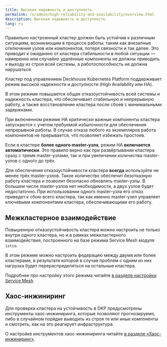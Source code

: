 ```yaml
---
title: Высокая надежность и доступность
permalink: ru/admin/high-reliability-and-availability/overview.html
description: Высокая надежность и доступность
lang: ru
---
```


Правильно настроенный кластер должен быть устойчив к различным ситуациям, возникающим в процессе работы: таким как внезапные отключения узлов или компонентов, потеря связности и так далее. Это приводит к ожиданию от кластера стабильности в любой ситуации — намеренно или случайно удалённые компоненты не должны приводить к выходу из строя всей системы, а работоспособность не должна нарушаться.

Кластер под управлением Deckhouse Kubernetes Platform поддерживает режим высокой надежности и доступности (High Availability или HA).

В этом режиме повышается общая отказоустойчивость всей системы и надежность кластера, что обеспечивает стабильную и непрерывную работу, а также восстановление кластера после сбоев с минимальными задержками.

При включенном режиме HA критически важные компоненты кластера запускаются с учетом требуемой избыточности для обеспечения непрерывной работы. В случае отказа любого из экземпляров работа компонентов не прерывается, что позволяет избежать простоев.

Если в кластере **более одного master-узла**, режим HA **включается автоматически**. Это правило верно как при развёртывании кластера сразу с тремя master-узлами, так и при увеличении количества master-узлов с одного до трёх.

Для обеспечения отказоустойчивости кластера **всегда** используйте не менее трёх master-узлов. Такое количество обеспечит безотказную работу кластера и позволит безопасно обновлять master-узлы. В большем числе master-узлов нет необходимости, а двух узлов будет недостаточно. При использовании одного master-узла его отказ приведет к сбою всего кластера, так как именно master-узел управляет ключевыми компонентами кластера, обеспечивающими его работу.

## Межкластерное взаимодействие

Повышенную отказоустойчивость кластера можно настроить не только внутри одного кластера, но и в рамках межкластерного взаимодействия, построенного на базе режима Service Mesh модуля `istio`.

В этом режиме можно настроить федерацию между двумя или более кластерами, в результате которой в случае проблем с одним из них нагрузка будет перераспределяться на остальные кластера.

Подробнее про настройку этого режима читайте [в разделе настройки Service Mesh](../network/service-mesh-overview.html)

## Хаос-инжиниринг

Для проверки кластера на устойчивость в DKP предусмотрены инструменты хаос-инжиниринга, которые позволяют прогнозируемо, либо в случайном порядке выводить из строя те или иные компоненты и смотреть, как на это реагирует инфраструктура.

О настройке инструментов хаос-инжиниринга читайте [в разделе «Хаос-инжиниринг»](./chaos-engineering.html).

